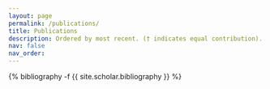 ```yaml
---
layout: page
permalink: /publications/
title: Publications
description: Ordered by most recent. († indicates equal contribution).
nav: false
nav_order: 
---
```

<!-- _pages/publications.md -->
<div class="publications">

{% bibliography -f {{ site.scholar.bibliography }} %}

</div>
